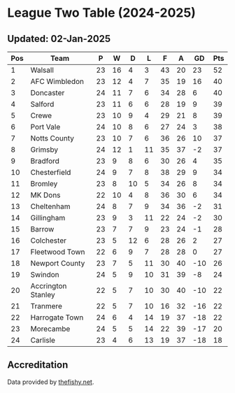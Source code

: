 # League Two Table (2024-2025)
## Updated: 02-Jan-2025

| Pos | Team | P | W | D | L | F | A | GD | Pts |
| --- | --- | --- | --- | --- | --- | --- | --- | --- | --- |
| 1 | Walsall | 23 | 16 | 4 | 3 | 43 | 20 | 23 | 52 |
| 2 | AFC Wimbledon | 23 | 12 | 4 | 7 | 35 | 19 | 16 | 40 |
| 3 | Doncaster | 24 | 11 | 7 | 6 | 34 | 28 | 6 | 40 |
| 4 | Salford | 23 | 11 | 6 | 6 | 28 | 19 | 9 | 39 |
| 5 | Crewe | 23 | 10 | 9 | 4 | 29 | 21 | 8 | 39 |
| 6 | Port Vale | 24 | 10 | 8 | 6 | 27 | 24 | 3 | 38 |
| 7 | Notts County | 23 | 10 | 7 | 6 | 36 | 26 | 10 | 37 |
| 8 | Grimsby | 24 | 12 | 1 | 11 | 35 | 37 | -2 | 37 |
| 9 | Bradford | 23 | 9 | 8 | 6 | 30 | 26 | 4 | 35 |
| 10 | Chesterfield | 24 | 9 | 7 | 8 | 38 | 29 | 9 | 34 |
| 11 | Bromley | 23 | 8 | 10 | 5 | 34 | 26 | 8 | 34 |
| 12 | MK Dons | 22 | 10 | 4 | 8 | 36 | 30 | 6 | 34 |
| 13 | Cheltenham | 24 | 8 | 7 | 9 | 34 | 36 | -2 | 31 |
| 14 | Gillingham | 23 | 9 | 3 | 11 | 22 | 24 | -2 | 30 |
| 15 | Barrow | 23 | 7 | 7 | 9 | 23 | 24 | -1 | 28 |
| 16 | Colchester | 23 | 5 | 12 | 6 | 28 | 26 | 2 | 27 |
| 17 | Fleetwood Town | 22 | 6 | 9 | 7 | 28 | 28 | 0 | 27 |
| 18 | Newport County | 23 | 7 | 5 | 11 | 30 | 40 | -10 | 26 |
| 19 | Swindon | 24 | 5 | 9 | 10 | 31 | 39 | -8 | 24 |
| 20 | Accrington Stanley | 22 | 5 | 7 | 10 | 30 | 40 | -10 | 22 |
| 21 | Tranmere | 22 | 5 | 7 | 10 | 16 | 32 | -16 | 22 |
| 22 | Harrogate Town | 24 | 6 | 4 | 14 | 19 | 37 | -18 | 22 |
| 23 | Morecambe | 24 | 5 | 5 | 14 | 22 | 39 | -17 | 20 |
| 24 | Carlisle | 23 | 4 | 6 | 13 | 19 | 37 | -18 | 18 |

## Accreditation 

Data provided by [thefishy.net](https://www.thefishy.net/).
